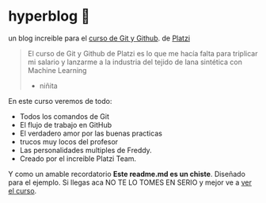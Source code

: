 # hyperblog 💚
un blog increible para el [ curso de Git y Github](https://platzi.com/clases/git-github/). de [Platzi](https://platzi.com/ "Platzi")

>El curso de Git y Github de Platzi es lo que me hacía falta para triplicar mi salario y lanzarme a la industria del tejido de lana sintética con Machine Learning
> - niñita

En este curso veremos de todo:
* Todos los comandos de Git
* El flujo de trabajo en GitHub
* El verdadero amor por las buenas practicas
* trucos muy locos del profesor
* Las personalidades multiples de Freddy.
* Creado por el increible Platzi Team.

Y como un amable recordatorio **Este readme.md es un chiste**. Diseñado para el ejemplo. Si llegas aca NO TE LO TOMES EN SERIO y mejor ve a [ver el curso](https://platzi.com/clases/git-github/).